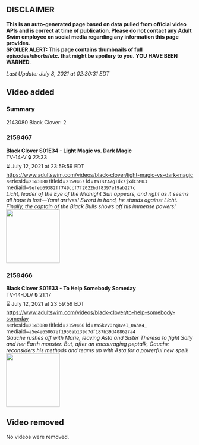 ## DISCLAIMER
**This is an auto-generated page based on data pulled from official video APIs and is correct at time of publication. Please do not contact any Adult Swim employee on social media regarding any information this page provides.**  
**SPOILER ALERT: This page contains thumbnails of full episodes/shorts/etc. that might be spoilery to you. YOU HAVE BEEN WARNED.**  

_Last Update: July 8, 2021 at 02:30:31 EDT_
## Video added
### Summary
2143080 Black Clover: 2  
### 2159467
**Black Clover S01E34 - Light Magic vs. Dark Magic**  
TV-14-V 🔒 22:33  
⌛ July 12, 2021 at 23:59:59 EDT  
https://www.adultswim.com/videos/black-clover/light-magic-vs-dark-magic  
seriesid=`2143080` titleid=`2159467` id=`AWTstA7gTdxzjxdCnMU3` mediaid=`9efeb69382ff749ccf7f2022bdf8397e19ab227c`  
_Licht, leader of the Eye of the Midnight Sun appears, and right as it seems all hope is lost—Yami arrives! Sword in hand, he stands against Licht. Finally, the captain of the Black Bulls shows off his immense powers!_  
<a href="https://i.cdn.turner.com/adultswim/big/image-upload/thumbnails/thumb-2_image-153417065538615.jpg"><img src="https://i.cdn.turner.com/adultswim/big/image-upload/thumbnails/thumb-2_image-153417065538615.jpg" height="144px" /></a>
### 2159466
**Black Clover S01E33 - To Help Somebody Someday**  
TV-14-DLV 🔒 21:17  
⌛ July 12, 2021 at 23:59:59 EDT  
https://www.adultswim.com/videos/black-clover/to-help-somebody-someday  
seriesid=`2143080` titleid=`2159466` id=`AWSkVVOrqBveI_0AhK4_` mediaid=`a5e4e65067ef1950ab139d7df187b39d408627a4`  
_Gauche rushes off with Marie, leaving Asta and Sister Theresa to fight Sally and her Earth monster. But, after an encouraging peptalk, Gauche reconsiders his methods and teams up with Asta for a powerful new spell!_  
<a href="https://i.cdn.turner.com/adultswim/big/image-upload/thumbnails/thumb-2_image-153332103898919.jpg"><img src="https://i.cdn.turner.com/adultswim/big/image-upload/thumbnails/thumb-2_image-153332103898919.jpg" height="144px" /></a>
## Video removed
No videos were removed.  
